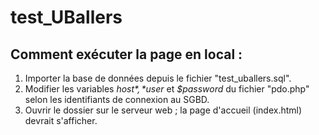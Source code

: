 # test_UBallers

## Comment exécuter la page en local :

1. Importer la base de données depuis le fichier "test_uballers.sql".
2. Modifier les variables *$host*, *$user* et *$password* du fichier "pdo.php" selon les identifiants de connexion au SGBD.
3. Ouvrir le dossier sur le serveur web ; la page d'accueil (index.html) devrait s'afficher.
